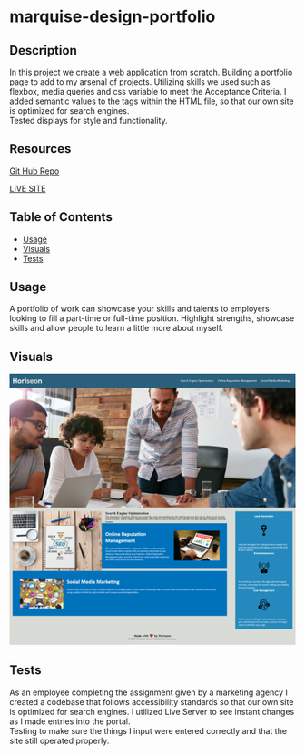 # marquise-design-portfolio

## Description

In this project we create a web application from scratch.  Building a portfolio page to add to my arsenal of projects.   Utilizing skills we used such as flexbox, media queries and css variable to meet the Acceptance Criteria. 
I added semantic values to the tags within the HTML file, so that our own site is optimized for search engines.  
Tested displays for style and functionality.  

## Resources
[Git Hub Repo](https://github.com/FocusKing/seo-refactor)

[LIVE SITE](https://focusking.github.io/seo-refactor/)

## Table of Contents 

- [Usage](#usage)
- [Visuals](#visuals)
- [Tests](#tests)

## Usage
A portfolio of work can showcase your skills and talents to employers looking to fill a part-time or full-time position.  Highlight strengths, showcase skills and allow people to learn a little more about myself.

## Visuals
![SEO imgage](./assets/images/website.png)

## Tests

As an employee completing the assignment given by a marketing agency
I created  a codebase that follows accessibility standards
so that our own site is optimized for search engines.
I utilized Live Server to see instant changes as I made entries into the portal.  
Testing to make sure the things I input were entered correctly and that the site still operated properly.